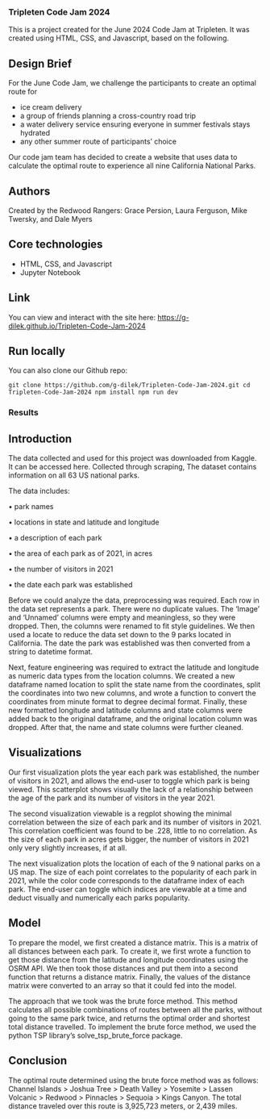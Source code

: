 ### Tripleten Code Jam 2024

This is a project created for the June 2024 Code Jam at Tripleten. It was created using HTML, CSS, and Javascript, based on the following.

## Design Brief

For the June Code Jam, we challenge the participants to create an optimal route for

- ice cream delivery
- a group of friends planning a cross-country road trip
- a water delivery service ensuring everyone in summer festivals stays hydrated
- any other summer route of participants’ choice

Our code jam team has decided to create a website that uses data to calculate the optimal route to experience all nine California National Parks.

## Authors

Created by the Redwood Rangers: Grace Persion, Laura Ferguson, Mike Twersky, and Dale Myers

## Core technologies

- HTML, CSS, and Javascript
- Jupyter Notebook

## Link

You can view and interact with the site here: https://g-dilek.github.io/Tripleten-Code-Jam-2024

## Run locally

You can also clone our Github repo:

`git clone https://github.com/g-dilek/Tripleten-Code-Jam-2024.git
cd Tripleten-Code-Jam-2024
npm install
npm run dev
`

### Results

## Introduction

The data collected and used for this project was downloaded from Kaggle. It can be accessed here. Collected through scraping, The dataset contains information on all 63 US national parks.

The data includes:

• park names

• locations in state and latitude and longitude

• a description of each park

• the area of each park as of 2021, in acres

• the number of visitors in 2021

• the date each park was established

Before we could analyze the data, preprocessing was required. Each row in the data set represents a park. There were no duplicate values. The ‘Image’ and ‘Unnamed’ columns were empty and meaningless, so they were dropped. Then, the columns were renamed to fit style guidelines. We then used a locate to reduce the data set down to the 9 parks located in California. The date the park was established was then converted from a string to datetime format.

Next, feature engineering was required to extract the latitude and longitude as numeric data types from the location columns. We created a new dataframe named location to split the state name from the coordinates, split the coordinates into two new columns, and wrote a function to convert the coordinates from minute format to degree decimal format. Finally, these new formatted longitude and latitude columns and state columns were added back to the original dataframe, and the original location column was dropped.
After that, the name and state columns were further cleaned.

## Visualizations

Our first visualization plots the year each park was established, the number of visitors in 2021, and allows the end-user to toggle which park is being viewed. This scatterplot shows visually the lack of a relationship between the age of the park and its number of visitors in the year 2021.

The second visualization viewable is a regplot showing the minimal correlation between the size of each park and its number of visitors in 2021. This correlation coefficient was found to be .228, little to no correlation. As the size of each park in acres gets bigger, the number of visitors in 2021 only very slightly increases, if at all.

The next visualization plots the location of each of the 9 national parks on a US map. The size of each point correlates to the popularity of each park in 2021, while the color code corresponds to the dataframe index of each park. The end-user can toggle which indices are viewable at a time and deduct visually and numerically each parks popularity.

## Model

To prepare the model, we first created a distance matrix. This is a matrix of all distances between each park. To create it, we first wrote a function to get those distance from the latitude and longitude coordinates using the OSRM API. We then took those distances and put them into a second function that returns a distance matrix. Finally, the values of the distance matrix were converted to an array so that it could fed into the model.

The approach that we took was the brute force method. This method calculates all possible combinations of routes between all the parks, without going to the same park twice, and returns the optimal order and shortest total distance travelled. To implement the brute force method, we used the python TSP library’s solve_tsp_brute_force package.

## Conclusion

The optimal route determined using the brute force method was as follows:
Channel Islands > Joshua Tree > Death Valley > Yosemite > Lassen Volcanic > Redwood > Pinnacles > Sequoia > Kings Canyon.
The total distance traveled over this route is 3,925,723 meters, or 2,439 miles.
